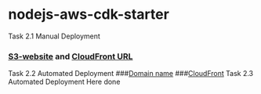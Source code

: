 # nodejs-aws-cdk-starter

Task 2.1 Manual Deployment
### [S3-website](https://nodejs-aws-shop-react1.s3.eu-west-1.amazonaws.com/index.html) and [CloudFront URL](https://d82d3iyhzejev.cloudfront.net)

Task 2.2 Automated Deployment
###[Domain name](d1qg6ersmgr5de.cloudfront.net)
###[CloudFront]([js-cc-cloudfront-s33.s3.eu-west-1.amazonaws.com](https://js-cc-cloudfront-s33.s3.eu-west-1.amazonaws.com/))
Task 2.3 Automated Deployment
Here done
